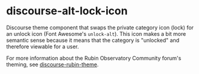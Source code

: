 # discourse-alt-lock-icon

Discourse theme component that swaps the private category icon (lock) for an unlock icon (Font Awesome's `unlock-alt`). This icon makes a bit more semantic sense because it means that the category is "unlocked" and therefore viewable for a user.

For more information about the Rubin Observatory Community forum's theming, see [discourse-rubin-theme](https://github.com/lsst-sqre/discourse-rubin-theme).
